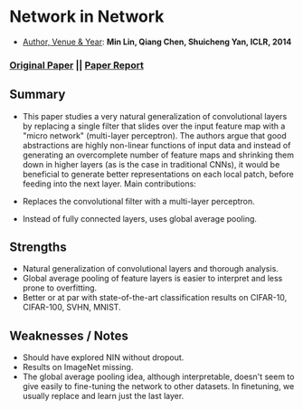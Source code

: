 #  Network in Network
- <ins>Author, Venue & Year</ins>: **Min Lin, Qiang Chen, Shuicheng Yan, ICLR, 2014**
### [Original Paper](https://arxiv.org/abs/1312.4400) || [**Paper Report**](https://github.com/AdiNarendra98/Papers-on-Vision/blob/main/Paper%20Summaries/10.Network%20In%20Network/Network%20in%20Network.pdf)

## Summary

- This paper studies a very natural generalization of convolutional layers
by replacing a single filter that slides over the input feature map with
a "micro network" (multi-layer perceptron). The authors argue that good
abstractions are highly non-linear functions of input data and instead of
generating an overcomplete number of feature maps and shrinking them down
in higher layers (as is the case in traditional CNNs), it would be beneficial
to generate better representations on each local patch, before feeding into
the next layer. Main contributions:

- Replaces the convolutional filter with a multi-layer perceptron.
- Instead of fully connected layers, uses global average pooling.

## Strengths

- Natural generalization of convolutional layers and thorough analysis.
- Global average pooling of feature layers is easier to interpret and less prone to overfitting.
- Better or at par with state-of-the-art classification results on CIFAR-10, CIFAR-100, SVHN, MNIST.

## Weaknesses / Notes

- Should have explored NIN without dropout.
- Results on ImageNet missing.
- The global average pooling idea, although interpretable,
doesn't seem to give easily to fine-tuning the network to
other datasets. In finetuning, we usually replace and learn
just the last layer.
